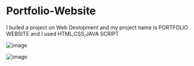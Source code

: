 # Portfolio-Website
I builed a project on Web Devlopment and my project name is PORTFOLIO WEBSITE and I used HTML,CSS,JAVA SCRIPT


![image](https://user-images.githubusercontent.com/119599041/205058917-b3deaa13-8558-4cb9-a907-d8565a1db5ec.png)

![image](https://user-images.githubusercontent.com/119599041/205059447-57e24a49-37e4-49a5-bb13-011d0a31cbca.png)




